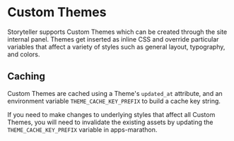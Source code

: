 # Custom Themes

Storyteller supports Custom Themes which can be created through the site internal panel. Themes get inserted as inline CSS and override particular variables that affect
a variety of styles such as general layout, typography, and colors.

## Caching
Custom Themes are cached using a Theme's `updated_at` attribute, and an environment variable `THEME_CACHE_KEY_PREFIX` to build a cache key string.

If you need to make changes to underlying styles that affect all Custom Themes, you will need to invalidate the existing assets by updating the `THEME_CACHE_KEY_PREFIX` variable in
apps-marathon.


